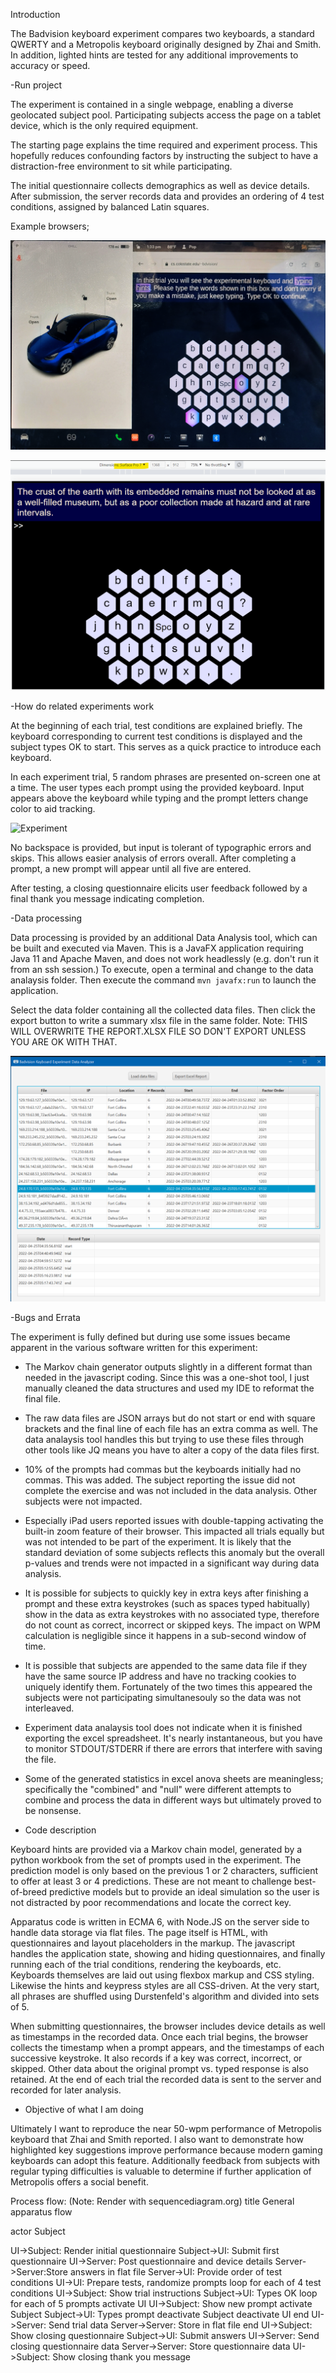 Introduction

The Badvision keyboard experiment compares two keyboards, a standard QWERTY and a Metropolis keyboard originally designed by Zhai and Smith. In addition, lighted hints are tested for any additional improvements to accuracy or speed.

-Run project

The experiment is contained in a single webpage, enabling a diverse geolocated subject pool. Participating subjects access the page on a tablet device, which is the only required equipment.

The starting page explains the time required and experiment process. This hopefully reduces confounding factors by instructing the subject to have a distraction-free environment to sit while participating.

The initial questionnaire collects demographics as well as device details.  After submission, the server records data and provides an ordering of 4 test conditions, assigned by balanced Latin squares.

Example browsers;

![Tesla example](Docs/Tesla%20example.png)

![Surface example](Docs/Surface%20Pro%20example.png)

-How do related experiments work

At the beginning of each trial, test conditions are explained briefly. The keyboard corresponding to current test conditions is displayed and the subject types OK to start. This serves as a quick practice to introduce each keyboard.

In each experiment trial, 5 random phrases are presented on-screen one at a time. The user types each prompt using the provided keyboard. Input appears above the keyboard while typing and the prompt letters change color to aid tracking.

![Experiment](Experiment/typing-example.gif)

No backspace is provided, but input is tolerant of typographic errors and skips. This allows easier analysis of errors overall.  After completing a prompt, a new prompt will appear until all five are entered.

After testing, a closing questionnaire elicits user feedback followed by a final thank you message indicating completion.

-Data processing

Data processing is provided by an additional Data Analysis tool, which can be built and executed via Maven.  This is a JavaFX application requiring Java 11 and Apache Maven, and does not work headlessly (e.g. don't run it from an ssh session.)  To execute, open a terminal and change to the data analaysis folder.  Then execute the command `mvn javafx:run` to launch the application.  

Select the data folder containing all the collected data files.  Then click the export button to write a summary xlsx file in the same folder.  Note: THIS WILL OVERWRITE THE REPORT.XLSX FILE SO DON'T EXPORT UNLESS YOU ARE OK WITH THAT.

![Data analaysis app](Docs/data-analysis.png)

-Bugs and Errata 

The experiment is fully defined but during use some issues became apparent in the various software written for this experiment:
   - The Markov chain generator outputs slightly in a different format than needed in the javascript coding.  Since this was a one-shot tool, I just manually cleaned the data structures and used my IDE to reformat the final file.
   - The raw data files are JSON arrays but do not start or end with square brackets and the final line of each file has an extra comma as well.  The data analaysis tool handles this but trying to use these files through other tools like JQ means you have to alter a copy of the data files first.
   - 10% of the prompts had commas but the keyboards initially had no commas.  This was added.  The subject reporting the issue did not complete the exercise and was not included in the data analysis.  Other subjects were not impacted.
   - Especially iPad users reported issues with double-tapping activating the built-in zoom feature of their browser.  This impacted all trials equally but was not intended to be part of the experiment.  It is likely that the standard deviation of some subjects reflects this anomaly but the overall p-values and trends were not impacted in a significant way during data analysis.
   - It is possible for subjects to quickly key in extra keys after finishing a prompt and these extra keystrokes (such as spaces typed habitually) show in the data as extra keystrokes with no associated type, therefore do not count as correct, incorrect or skipped keys.  The impact on WPM calculation is negligible since it happens in a sub-second window of time.
   - It is possible that subjects are appended to the same data file if they have the same source IP address and have no tracking cookies to uniquely identify them.  Fortunately of the two times this appeared the subjects were not participating simultanesouly so the data was not interleaved.
   - Experiment data analaysis tool does not indicate when it is finished exporting the excel spreadsheet.  It's nearly instantaneous, but you have to monitor STDOUT/STDERR if there are errors that interfere with saving the file.
   - Some of the generated statistics in excel anova sheets are meaningless; specifically the "combined" and "null" were different attempts to combine and process the data in different ways but ultimately proved to be nonsense.

- Code description

Keyboard hints are provided via a Markov chain model, generated by a python workbook from the set of prompts used in the experiment. The prediction model is only based on the previous 1 or 2 characters, sufficient to offer at least 3 or 4 predictions. These are not meant to challenge best-of-breed predictive models but to provide an ideal simulation so the user is not distracted by poor recommendations and locate the correct key.

Apparatus code is written in ECMA 6, with Node.JS on the server side to handle data storage via flat files. The page itself is HTML, with questionnaires and layout placeholders in the markup. The javascript handles the application state, showing and hiding questionnaires, and finally running each of the trial conditions, rendering the keyboards, etc.  Keyboards themselves are laid out using flexbox markup and CSS styling. Likewise the hints and keypress styles are all CSS-driven. At the very start, all phrases are shuffled using Durstenfeld's algorithm and divided into sets of 5.

When submitting questionnaires,  the browser includes device details as well as timestamps in the recorded data.  Once each trial begins, the browser collects the timestamp when a prompt appears, and the timestamps of each successive keystroke. It also records if a key was correct, incorrect, or skipped. Other data about the original prompt vs. typed response is also retained. At the end of each trial the recorded data is sent to the server and recorded for later analysis.

- Objective of what I am doing

Ultimately I want to reproduce the near 50-wpm performance of Metropolis keyboard that Zhai and Smith reported. I also want to demonstrate how highlighted key suggestions improve performance because  modern gaming keyboards can adopt this feature. Additionally feedback from subjects with regular typing difficulties is valuable to determine if further application of Metropolis offers a social benefit.

Process flow: (Note: Render with sequencediagram.org)
title General apparatus flow

actor Subject

UI->Subject: Render initial questionnaire
Subject->UI: Submit first questionnaire
UI->Server: Post questionnaire and device details
Server->Server:Store answers in flat file
Server->UI: Provide order of test conditions
UI->UI: Prepare tests, randomize prompts
loop for each of 4 test conditions
UI->Subject: Show trial instructions
Subject->UI: Types OK
loop for each of 5 prompts
activate UI
UI->Subject: Show new prompt
activate Subject
Subject->UI: Types prompt
deactivate Subject
deactivate UI
end 
UI->Server: Send trial data
Server->Server: Store in flat file
end
UI->Subject: Show closing questionnaire
Subject->UI: Submit answers
UI->Server: Send closing questionnaire data
Server->Server: Store questionnaire data
UI->Subject: Show closing thank you message
